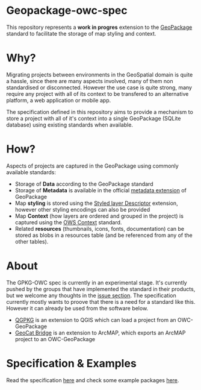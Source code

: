 # Geopackage-owc-spec

This repository represents a **work in progres** extension to the [GeoPackage](http://geopackage.org) standard to facilitate the storage of map styling and context.

# Why?

Migrating projects between environments in the GeoSpatial domain is quite a hassle, since there are many aspects involved, many of them non standardised or disconnected. However the use case is quite strong, many require any project with all of its context to be transfered to an alternative platform, a web application or mobile app.

The specification defined in this repository aims to provide a mechanism to store a project with all of it's context into a single GeoPackage (SQLite database) using existing standards when available.

# How?

Aspects of projects are captured in the GeoPackage using commonly available standards:

- Storage of **Data** according to the GeoPackage standard 
- Storage of **Metadata** is available in the official [metadata extension](http://www.geopackage.org/spec/#extension_metadata) of GeoPackage
- Map **styling** is stored using the [Styled layer Descriptor](http://www.opengeospatial.org/standards/sld) extension, however other styling encodings can also be provided
- Map **Context** (how layers are ordered and grouped in the project) is captured using the [OWS Context](http://www.owscontext.org) standard.
- Related **resources** (thumbnails, icons, fonts, documentation) can be stored as blobs in a resources table (and be referenced from any of the other tables).


# About

The GPKG-OWC spec is currently in an experimental stage. 
It's currently pushed by the groups that have implemented the standard in their products, but we welcome any thoughts in the [issue section](../../issues). The specification currently mostly wants to proove that there is a need for a standard like this. However it can already be used from the software below.
- [QGPKG](https://github.com/pka/qgpkg) is an extension to QGIS which can load a project from an OWC-GeoPackage
- [GeoCat Bridge](https://geocat.net/bridge) is an extension to ArcMAP, which exports an ArcMAP project to an OWC-GeoPackage

# Specification & Examples

Read the specification [here](owc_geopackage_extension.md) and check some example packages [here](examples).


